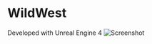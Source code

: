 # WildWest

Developed with Unreal Engine 4
![Screenshot](https://user-images.githubusercontent.com/118015972/231763607-01e73831-eee7-4cf8-ad5c-895b175f7d8b.png)
